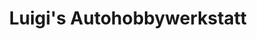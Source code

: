 ---
title: "Luigi's Autohobbywerkstatt"
url: /ichenhausen/luigis-autohobbywerkstatt/
shop: Autowerkstatt
---
